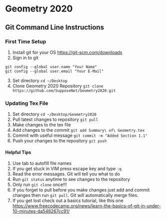 # Geometry 2020
## Git Command Line Instructions
### First Time Setup
1. Install git for your OS https://git-scm.com/downloads
2. Sign in to git
```
git config --global user.name "Your Name"
git config --global user.email "Your E-Mail"
```
3. Set directory `cd ~/Desktop`
4. Clone Geometry 2020 Repository `git clone https://github.com/SupposeNot/Geometry2020.git`
### Updating Tex File
1. Set directory `cd ~/Desktop/Geometry2020`
2. Pull latest changes to repository `git pull`
3. Make changes to the tex file
4. Add changes to the commit `git add Summary\ of\ Geometry.tex`
5. Commit with useful message `git commit -m "Added Section 1.1"`
6. Push your changes to the repository `git push`

#### Helpful Tips
1. Use tab to autofill file names
2. If you get stuck in VIM press escape key and type `:q`
3. Read the error messages. Git will tell you what to do
4. Run `git status` anytime to see changes to the repository
5. Only run `git clone` once!!!
6. If you forget to pull before you make changes just add and commit changes then run `git pull`. Git will automatically merge files.
7. If you get lost check out a basics tutorial, like this one https://www.freecodecamp.org/news/learn-the-basics-of-git-in-under-10-minutes-da548267cc91/   

